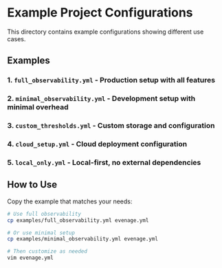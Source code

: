 # Example Project Configurations

This directory contains example configurations showing different use cases.

## Examples

### 1. `full_observability.yml` - Production setup with all features
### 2. `minimal_observability.yml` - Development setup with minimal overhead
### 3. `custom_thresholds.yml` - Custom storage and configuration
### 4. `cloud_setup.yml` - Cloud deployment configuration
### 5. `local_only.yml` - Local-first, no external dependencies

## How to Use

Copy the example that matches your needs:

```bash
# Use full observability
cp examples/full_observability.yml evenage.yml

# Or use minimal setup
cp examples/minimal_observability.yml evenage.yml

# Then customize as needed
vim evenage.yml
```
